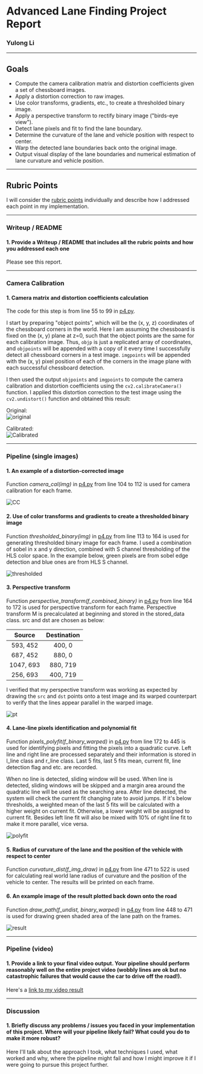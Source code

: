 # Advanced Lane Finding Project Report

### Yulong Li  

---  

## Goals  

* Compute the camera calibration matrix and distortion coefficients given a set of chessboard images.
* Apply a distortion correction to raw images.
* Use color transforms, gradients, etc., to create a thresholded binary image.
* Apply a perspective transform to rectify binary image ("birds-eye view").
* Detect lane pixels and fit to find the lane boundary.
* Determine the curvature of the lane and vehicle position with respect to center.
* Warp the detected lane boundaries back onto the original image.
* Output visual display of the lane boundaries and numerical estimation of lane curvature and vehicle position.

---  

## Rubric Points

I will consider the [rubric points](https://review.udacity.com/#!/rubrics/571/view) individually and describe how I addressed each point in my implementation.  

---

### Writeup / README

#### 1. Provide a Writeup / README that includes all the rubric points and how you addressed each one  

Please see this report.  

---  

### Camera Calibration

#### 1. Camera matrix and distortion coefficients calculation

The code for this step is from line 55 to 99 in [p4.py](https://github.com/yulongl/p4_AdvancedLaneFinding/blob/master/p4.py).  

I start by preparing "object points", which will be the (x, y, z) coordinates of the chessboard corners in the world. Here I am assuming the chessboard is fixed on the (x, y) plane at z=0, such that the object points are the same for each calibration image.  Thus, `objp` is just a replicated array of coordinates, and `objpoints` will be appended with a copy of it every time I successfully detect all chessboard corners in a test image.  `imgpoints` will be appended with the (x, y) pixel position of each of the corners in the image plane with each successful chessboard detection.  

I then used the output `objpoints` and `imgpoints` to compute the camera calibration and distortion coefficients using the `cv2.calibrateCamera()` function.  I applied this distortion correction to the test image using the `cv2.undistort()` function and obtained this result: 

Original:  
![original](https://github.com/yulongl/p4_AdvancedLaneFinding/blob/master/output_images/calibration1.jpg)  

Calibrated:  
![Calibrated](https://github.com/yulongl/p4_AdvancedLaneFinding/blob/master/output_images/test_undist.jpg)  

---  

### Pipeline (single images)

#### 1. An example of a distortion-corrected image  

Function *camera_cal(img)* in [p4.py](https://github.com/yulongl/p4_AdvancedLaneFinding/blob/master/p4.py) from line 104 to 112 is used for camera calibration for each frame.  
 
![CC](https://github.com/yulongl/p4_AdvancedLaneFinding/blob/master/output_images/Camera%20Calibration.png)  

#### 2. Use of color transforms and gradients to create a thresholded binary image

Function *thresholded_binary(img)* in [p4.py](https://github.com/yulongl/p4_AdvancedLaneFinding/blob/master/p4.py) from line 113 to 164 is used for generating thresholded binary image for each frame. I used a combination of sobel in x and y direction, combined with S channel thresholding of the HLS color space. In the example below, green pixels are from sobel edge detection and blue ones are from HLS S channel.    

![thresholded](https://github.com/yulongl/p4_AdvancedLaneFinding/blob/master/output_images/thresholded.png)  

#### 3. Perspective transform

Function *perspective_transform(f_combined_binary)* in [p4.py](https://github.com/yulongl/p4_AdvancedLaneFinding/blob/master/p4.py) from line 164 to 172 is used for perspective transform for each frame. Perspective transform M is precalculated at beginning and stored in the stored_data class. src and dst are chosen as below:  

| Source        | Destination   | 
|:-------------:|:-------------:| 
| 593, 452      | 400, 0        | 
| 687, 452      | 880, 0      |
| 1047, 693     | 880, 719      |
| 256, 693      | 400, 719        |  
  

I verified that my perspective transform was working as expected by drawing the `src` and `dst` points onto a test image and its warped counterpart to verify that the lines appear parallel in the warped image.

![pt](https://github.com/yulongl/p4_AdvancedLaneFinding/blob/master/output_images/pt.png) 


#### 4. Lane-line pixels identification and polynomial fit

Function *pixels_polyfit(f_binary_warped)* in [p4.py](https://github.com/yulongl/p4_AdvancedLaneFinding/blob/master/p4.py) from line 172 to 445 is used for identifying pixels and fitting the pixels into a quadratic curve. Left line and right line are processed separately and their information is stored in l_line class and r_line class. Last 5 fits, last 5 fits mean, current fit, line detection flag and etc. are recorded.  

When no line is detected, sliding window will be used. When line is detected, sliding windows will be skipped and a margin area around the quadratic line will be used as the searching area. After line detected, the system will check the current fit changing rate to avoid jumps. If it's below thresholds, a weighted mean of the last 5 fits will be calculated with a higher weight on current fit. Otherwise, a lower weight will be assigned to current fit. Besides left line fit will also be mixed with 10% of right line fit to make it more parallel, vice versa.  

![polyfit](https://github.com/yulongl/p4_AdvancedLaneFinding/blob/master/output_images/polyfit.png)  


#### 5. Radius of curvature of the lane and the position of the vehicle with respect to center

Function *curvature_dist(f_img_draw)* in [p4.py](https://github.com/yulongl/p4_AdvancedLaneFinding/blob/master/p4.py) from line 471 to 522 is used for calculating real world lane radius of curvature and the position of the vehicle to center. The results will be printed on each frame.   

#### 6. An example image of the result plotted back down onto the road  

Function *draw_path(f_undist, binary_warped)* in [p4.py](https://github.com/yulongl/p4_AdvancedLaneFinding/blob/master/p4.py) from line 448 to 471 is used for drawing green shaded area of the lane path on the frames.

![result](https://github.com/yulongl/p4_AdvancedLaneFinding/blob/master/output_images/result.PNG)  

---

### Pipeline (video)

#### 1. Provide a link to your final video output.  Your pipeline should perform reasonably well on the entire project video (wobbly lines are ok but no catastrophic failures that would cause the car to drive off the road!).

Here's a [link to my video result](./project_video.mp4)

---

### Discussion

#### 1. Briefly discuss any problems / issues you faced in your implementation of this project.  Where will your pipeline likely fail?  What could you do to make it more robust?

Here I'll talk about the approach I took, what techniques I used, what worked and why, where the pipeline might fail and how I might improve it if I were going to pursue this project further.  

